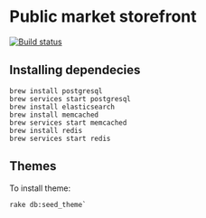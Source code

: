 # Public market storefront

[![Build status](https://gitlab.com/publicmarket/storefront/badges/master/pipeline.svg)](https://gitlab.com/publicmarket/storefront/commits/master)

## Installing dependecies

```shell
brew install postgresql
brew services start postgresql
brew install elasticsearch
brew install memcached
brew services start memcached
brew install redis
brew services start redis
```

## Themes

To install theme:

```shell
rake db:seed_theme`
```
